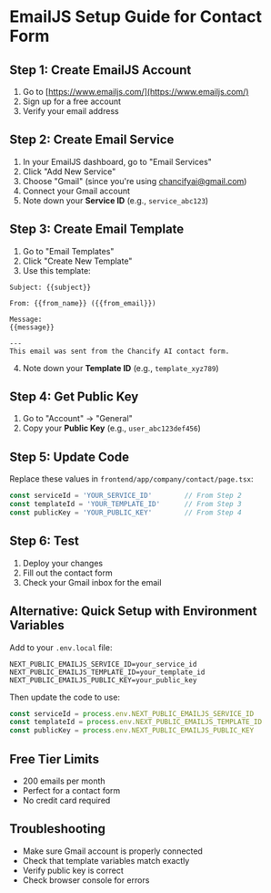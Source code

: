 # EmailJS Setup Guide for Contact Form

## Step 1: Create EmailJS Account
1. Go to [https://www.emailjs.com/](https://www.emailjs.com/)
2. Sign up for a free account
3. Verify your email address

## Step 2: Create Email Service
1. In your EmailJS dashboard, go to "Email Services"
2. Click "Add New Service"
3. Choose "Gmail" (since you're using chancifyai@gmail.com)
4. Connect your Gmail account
5. Note down your **Service ID** (e.g., `service_abc123`)

## Step 3: Create Email Template
1. Go to "Email Templates"
2. Click "Create New Template"
3. Use this template:

```
Subject: {{subject}}

From: {{from_name}} ({{from_email}})

Message:
{{message}}

---
This email was sent from the Chancify AI contact form.
```

4. Note down your **Template ID** (e.g., `template_xyz789`)

## Step 4: Get Public Key
1. Go to "Account" → "General"
2. Copy your **Public Key** (e.g., `user_abc123def456`)

## Step 5: Update Code
Replace these values in `frontend/app/company/contact/page.tsx`:

```javascript
const serviceId = 'YOUR_SERVICE_ID'        // From Step 2
const templateId = 'YOUR_TEMPLATE_ID'      // From Step 3  
const publicKey = 'YOUR_PUBLIC_KEY'        // From Step 4
```

## Step 6: Test
1. Deploy your changes
2. Fill out the contact form
3. Check your Gmail inbox for the email

## Alternative: Quick Setup with Environment Variables

Add to your `.env.local` file:
```
NEXT_PUBLIC_EMAILJS_SERVICE_ID=your_service_id
NEXT_PUBLIC_EMAILJS_TEMPLATE_ID=your_template_id
NEXT_PUBLIC_EMAILJS_PUBLIC_KEY=your_public_key
```

Then update the code to use:
```javascript
const serviceId = process.env.NEXT_PUBLIC_EMAILJS_SERVICE_ID
const templateId = process.env.NEXT_PUBLIC_EMAILJS_TEMPLATE_ID
const publicKey = process.env.NEXT_PUBLIC_EMAILJS_PUBLIC_KEY
```

## Free Tier Limits
- 200 emails per month
- Perfect for a contact form
- No credit card required

## Troubleshooting
- Make sure Gmail account is properly connected
- Check that template variables match exactly
- Verify public key is correct
- Check browser console for errors
